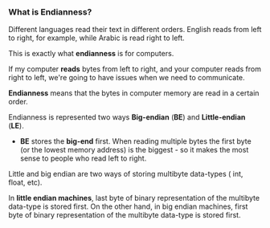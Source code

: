 ### What is Endianness?

Different languages read their text in different orders. English reads from left to right, for example, while Arabic is read right to left.

This is exactly what **endianness** is for computers.

If my computer **reads** bytes from left to right, and your computer reads from right to left, we're going to have issues when we need to communicate.

**Endianness** means that the bytes in computer memory are read in a certain order.

Endianness is represented two ways **Big-endian** (**BE**) and **Little-endian** (**LE**).

- **BE** stores the **big-end** first. When reading multiple bytes the first byte (or the lowest memory address) is the biggest - so it makes the most sense to people who read left to right.

Little and big endian are two ways of storing multibyte data-types ( int, float, etc).

In **little endian machines**, last byte of binary representation of the multibyte data-type is stored first. On the other hand, in big endian machines, first byte of binary representation of the multibyte data-type is stored first. 